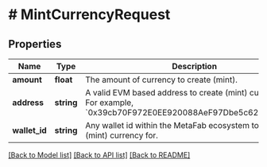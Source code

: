 # # MintCurrencyRequest

## Properties

Name | Type | Description | Notes
------------ | ------------- | ------------- | -------------
**amount** | **float** | The amount of currency to create (mint). |
**address** | **string** | A valid EVM based address to create (mint) currency for. For example, &#x60;0x39cb70F972E0EE920088AeF97Dbe5c6251a9c25D&#x60;. | [optional]
**wallet_id** | **string** | Any wallet id within the MetaFab ecosystem to create (mint) currency for. | [optional]

[[Back to Model list]](../../README.md#models) [[Back to API list]](../../README.md#endpoints) [[Back to README]](../../README.md)
